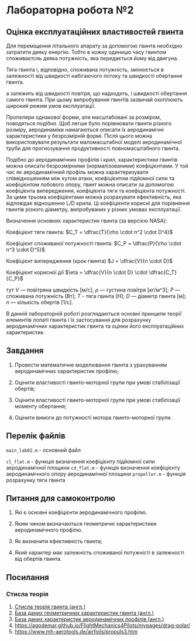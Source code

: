 # Лабораторна робота №2

## Оцінка експлуатаційних властивостей гвинта

Для переміщення літального апарату за допомогою гвинта необхідно затратити деяку енергію.
Тобто в кожну одиницю часу гвинтом споживаєтсяь деяка потужність, яка передається йому від двигуна.

Тяга гвинта і, відповідно,  споживана потужність, змінюється в залежності від швидкості набігаючого потоку та швидкості обертання гвинта.

а залежить від швидкості повітря, що надходить, і швидкості обертання самого гвинта. При цьому випробування гвинтів зазвичай охоплюють широкий режим умов експлуатації.

Пропелери однакової форми, але масштабовані за розміром, поводяться подібно.
Щоб легше було порівнювати гвинти різного розміру, аеродинаміки намагаються описати їх аеродинамічні характеристики у безрозмірній формі.
Після цього можна використовувати результати маломасштабної моделі аеродинамічної труби для прогнозування продуктивності повномасштабного гвинта.

Подібно до аеродинамічних профілів і крил, характеристики гвинтів можна описати безрозмірними (нормалізованими) коефіцієнтами. У той час як аеродинамічний профіль можна характеризувати співвідношенням між кутом атаки, коефіцієнтом підйомної сили та коефіцієнтом лобового опору, гвинт можна описати за допомогою коефіцієнта випередження, коефіцієнта тяги та коефіцієнта потужності. За цими трьома коефіцієнтами можна розрахувати ефективність, яка відповідає відношенню L/D крила. Ці коефіцієнти корисні для порівняння гвинтів різного діаметру, випробуваних у різних умовах експлуатації.

Визначення основних характеристик гвинта (за версією NASA):

Коефіцієнт тяги гвинта: 
$C_T = \dfrac{T}{\rho \cdot n^2 \cdot D^4}$

Коефіцієнт споживаної потужності гвинта: 
$C_P = \dfrac{P}{\rho \cdot n^3 \cdot D^5}$

Коефіцієнт випередження (крок гвинта) 
$J = \dfrac{V}{n \cdot D}$

Коефіцієнт корисної дії 
$\eta = \dfrac{V}{n \cdot D} \cdot \dfrac{C_T}{C_P}$

тут 
$V$ — повітряна швидкість \[м/с\]; 
$\rho$ — густина повітря \[кг/м^3\]; 
$P$ — споживана потужність \[Вт\];
$T$ - тяга гвинта \[Н\]; 
$D$ — діаметр гвинта \[м\]; 
$n$ — кількість обертів \[1/с\].

В данній лабораторній роботі  розглядаються основні принципи теорії елементів лопаті гвинта і їх застосування для розрахунку аеродинамічних характеристик гвинта та оцінки його експлуатаційних характеристик.

## Завдання

1. Провести математичне моделювання гвинта з урахуванням аеродинамічних характеристик профілю;

2. Оцінити властивості гвинто-моторної групи при умові стабілізації обертів;

3. Оцінити властивості гвинто-моторної групи при умові стабілізації моменту обертання;

4. Оцінити вимоги до потужності мотора гвинто-моторної групи.

## Перелік файлів

`main_lab02.m` - основний файл

`cl_flat.m` - функція визначення коефіцієнту підйомної сили аеродинамічної площини
`cd_flat.m` - функція визначення коефіцієнту аеродинамічного опору аеродинамічної площини
`propeller.m` - функція розрахунку тяги гвинта

## Питання для самоконтролю

1. Які є основні коефіцієнти аеродинамічного профілю.

2. Яким чином визначаються геометричні характеристики аеродинамічного профілю.

3. Як визначити ефективність гвинта;

4. Який характер має залежність споживаної потужністі в залежності від обертів гвинта.

## Посилання

### Стисла теорія

1. [Стисла теорія гвинта (англ.) ](http://www.aerodynamics4students.com/propulsion/blade-element-propeller-theory.php)
2. [База даних геометричних характеристик гвинта (англ.) ](https://m-selig.ae.illinois.edu/props/propDB.html)
3. [База даних характеристик аеродинамічних профілів (англ.) ](http://www.airfoiltools.com/)
4. https://agodemar.github.io/FlightMechanics4Pilots/mypages/drag-polar/
5. https://www.mh-aerotools.de/airfoils/propuls3.htm
